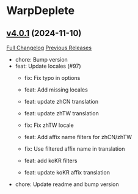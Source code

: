 # WarpDeplete

## [v4.0.1](https://github.com/happenslol/WarpDeplete/tree/v4.0.1) (2024-11-10)
[Full Changelog](https://github.com/happenslol/WarpDeplete/compare/v4.0.0...v4.0.1) [Previous Releases](https://github.com/happenslol/WarpDeplete/releases)

- chore: Bump version  
- feat: Update locales (#97)  
    * fix: Fix typo in options  
    * feat: Add missing locales  
    * feat: update zhCN translation  
    * feat: update zhTW translation  
    * fix: Fix zhTW locale  
    * feat: Add affix name filters for zhCN/zhTW  
    * fix: Use filtered affix name in translation  
    * feat: add koKR filters  
    * feat: update koKR affix translation  
- chore: Update readme and bump version  
